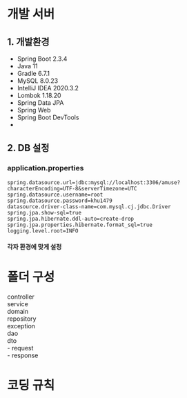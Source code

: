 # 개발 서버

## 1. 개발환경
- Spring Boot 2.3.4
- Java 11
- Gradle 6.7.1
- MySQL 8.0.23
- IntelliJ IDEA 2020.3.2
- Lombok 1.18.20
- Spring Data JPA
- Spring Web
- Spring Boot DevTools
- 


## 2. DB 설정

### application.properties
    spring.datasource.url=jdbc:mysql://localhost:3306/amuse?characterEncoding=UTF-8&serverTimezone=UTC
    spring.datasource.username=root
    spring.datasource.password=khu1479
    datasource.driver-class-name=com.mysql.cj.jdbc.Driver
    spring.jpa.show-sql=true
    spring.jpa.hibernate.ddl-auto=create-drop
    spring.jpa.properties.hibernate.format_sql=true
    logging.level.root=INFO

#### 각자 환경에 맞게 설정

# 폴더 구성

controller              
service                 
domain              
repository              
exception               
dao             
dto             
    - request               
    - response         



# 코딩 규칙

    

